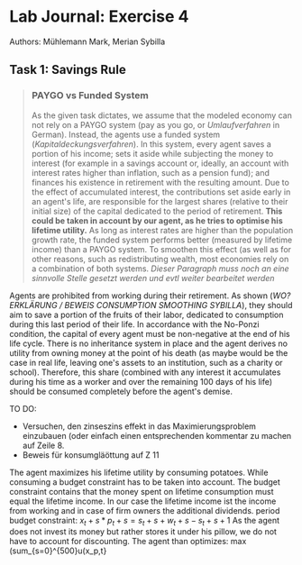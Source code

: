 # Lab Journal: Exercise 4

Authors: Mühlemann Mark, Merian Sybilla

## Task 1: Savings Rule

>### PAYGO vs Funded System
>As the given task dictates, we assume that the modeled economy can not rely on a PAYGO system (pay as you go, or _Umlaufverfahren_ in German). Instead, the agents use a funded system (_Kapitaldeckungsverfahren_). In this system, every agent saves a portion of his income; sets it aside while subjecting the money to interest (for example in a savings account or, ideally, an account with interest rates higher than inflation, such as a pension fund); and finances his existence in retirement with the resulting amount. Due to the effect of accumulated interest, the contributions set aside early in an agent's life, are responsible for the largest shares (relative to their initial size) of the capital dedicated to the period of retirement. **This could be taken in account by our agent, as he tries to optimise his lifetime utility.** As long as interest rates are higher than the population growth rate, the funded system performs better (measured by lifetime income) than a PAYGO system. To smoothen this effect (as well as for other reasons, such as redistributing wealth, most economies rely on a combination of both systems. 
*Dieser Paragraph muss noch an eine sinnvolle Stelle gesetzt werden und evtl weiter bearbeitet werden*

Agents are prohibited from working during their retirement. As shown (_WO? ERKLÄRUNG / BEWEIS CONSUMPTION SMOOTHING SYBILLA_),  they should aim to save a portion of the fruits of their labor, dedicated to consumption during this last period of their life. In accordance with the No-Ponzi condition, the capital of every agent must be non-negative at the end of his life cycle. There is no inheritance system in place and the agent derives no utility from owning money at the point of his death (as maybe would be the case in real life, leaving one's assets to an institution, such as a charity or school). Therefore, this share (combined with any interest it accumulates during his time as a worker and over the remaining 100 days of his life) should be consumed completely before the agent's demise. 


TO DO:
+ Versuchen, den zinseszins effekt in das Maximierungsproblem einzubauen (oder einfach einen entsprechenden kommentar zu machen auf Zeile 8.
+ Beweis für konsumgläöttung auf Z 11

The agent maximizes his lifetime utility by consuming potatoes. While consuming a budget constraint has to be taken into account. The budget constraint contains that the money spent on lifetime consumption must equal the lifetime income. In our case the lifetime income ist the income from working and in case of firm owners the additional dividends. 
period budget constraint: 
$x_t+s * p_t+s = s_t+s + w_t+s - s_t+s+1$
As the agent does not invest its money but rather stores it under his pillow, we do not have to account for discounting. 
The agent than optimizes:
max \(sum_{s=0}^{500}u(x_p,t}

